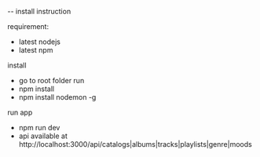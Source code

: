 -- install instruction 

requirement:
- latest nodejs
- latest npm 

install 
- go to root folder run
- npm install
- npm install nodemon -g

run app
- npm run dev
- api available at http://localhost:3000/api/catalogs|albums|tracks|playlists|genre|moods
